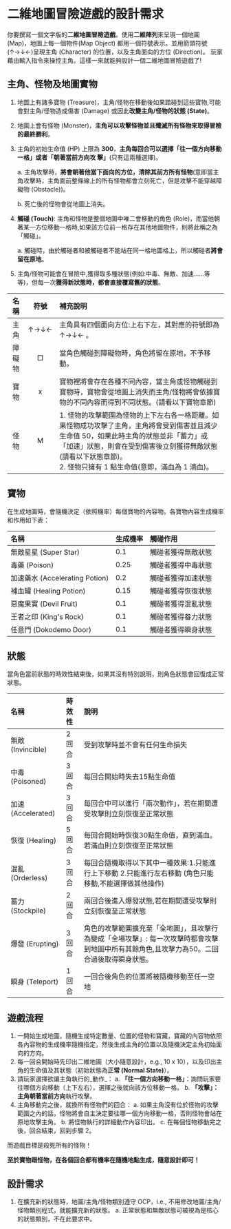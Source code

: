 ﻿# 二維地圖冒險遊戲的設計需求

你要撰寫一個文字版的**二維地圖冒險遊戲**。使用**二維陣列**來呈現一個地圖 (Map)，地圖上每一個物件(Map Object) 都用一個符號表示。並用箭頭符號(↑→↓←)呈現主角 (Character) 的位置，以及主角面向的方位 (Direction)。 玩家藉由輸入指令來操控主角。這樣一來就能夠設計一個二維地圖冒險遊戲了!

## 主角、怪物及地圖實物

1. 地圖上有諸多寶物 (Treasure)，主角/怪物在移動後如果踏碰到這些寶物,可能會對主角/怪物造成傷害 (Damage) 或因此**改變主角/怪物的狀態 (State)**。

2. 地圖上會有怪物 (Monster)，**主角可以攻擊怪物並且殲滅所有怪物來取得冒險的最終勝利**。

3. 主角的初始生命值 (HP) 上限為 **300**，**主角每回合可以選擇「往一個方向移動一格」或者「朝著當前方向攻 擊」**(只有這兩種選擇)。

   a. 主角攻擊時，**將會朝著他當下面向的方位，清除其前方所有怪物**(意即當主角攻擊時，主角面前整條線上的所有怪物都會立刻死亡，但是攻擊不能穿越障礙物 (Obstacle))。

   b. 死亡後的怪物會從地圖上消失。

4. **觸碰 (Touch)**: 主角和怪物是整個地圖中唯二會移動的角色 (Role)，而當他朝著某一方位移動一格時,如果該方位前一格存在其他地圖物件，則將此稱之為「觸碰」。

   a. 觸碰時，由於觸碰者和被觸碰者不能站在同一格地圖格上，所以觸碰者**將會留在原地**。

5. 主角/怪物可能會在冒險中,獲得取多種狀態(例如:中毒、無敵、加速......等等)，但每一次**獲得新狀態時，都會直接覆寫舊的狀態**。

| 名 稱 | 符號 | 補充說明 |
|:---:|:---:|:---|
| 主 角 | ↑→↓← | 主角具有四個面向方位:上右下左，其對應的符號即為 ↑→↓← 。 |
| 障 礙 物 | □ | 當角色觸碰到障礙物時，角色將留在原地，不予移動。 |
| 寶 物 | x | 寶物裡將會存在各種不同內容，當主角或怪物觸碰到寶物時，寶物會從地圖上消失而主角/怪物將會依據寶物的不同內容而得到不同狀態。(請看以下寶物章節) |
| 怪 物 | M | 1. 怪物的攻擊範圍為怪物的上下左右各一格距離。如果怪物成功攻擊了主角，主角將會受到傷害並且減少生命值 50，如果此時主角的狀態並非「蓄力」或「加速」狀態，則會在受到傷害後立刻獲得無敵狀態(請看以下狀態章節)。<br>2. 怪物只擁有 1 點生命值(意即，滿血為 1 滴血)。 |

## 寶物

在生成地圖時，會隨機決定（依照機率）每個寶物的內容物。各寶物內容生成機率和作用如下表：

| 名稱 | 生成機率 | 觸碰作用 |
|:---|:---|:---|
| 無敵星星 (Super Star) | 0.1 | 觸碰者獲得無敵狀態 |
| 毒藥 (Poison) | 0.25 | 觸碰者獲得中毒狀態 |
| 加速藥水 (Accelerating Potion) | 0.2 | 觸碰者獲得加速狀態 |
| 補血罐 (Healing Potion) | 0.15 | 觸碰者獲得恢復狀態 |
| 惡魔果實 (Devil Fruit) | 0.1 | 觸碰者獲得混亂狀態 |
| 王者之印 (King's Rock) | 0.1 | 觸碰者獲得畚力狀態 |
| 任意門 (Dokodemo Door) | 0.1 | 觸碰者獲得瞬身狀態 |

## 狀態

當角色當前狀態的時效性結束後，如果其沒有特別說明，則角色狀態會回復成正常狀態。

| 名稱 | 時效 性 | 說明 |
|:---|:---|:---|
| 無敵 (Invincible) | 2回合 | 受到攻擊時並不會有任何生命損失 |
| 中毒 (Poisoned) | 3回合 | 每回合開始時失去15點生命值 |
| 加速 (Accelerated) | 3回合 | 每回合中可以進行「兩次動作」，若在期間遭受攻擊則立刻恢復至正常狀態 |
| 恢復 (Healing) | 5回合 | 每回合開始時恢復30點生命值，直到滿血。若滿血則立刻恢復至正常狀態 |
| 混亂 (Orderless) | 3回合 | 每回合隨機取得以下其中一種效果:1.只能進行上下移動 2.只能進行左右移動 (角色只能移動,不能選擇做其他操作) |
| 蓄力 (Stockpile) | 2回合 | 兩回合後進入爆發狀態,若在期間遭受攻擊則立刻恢復至正常狀態 |
| 爆發 (Erupting) | 3回合 | 角色的攻擊範圍擴充至「全地圖」，且攻擊行為變成「全場攻擊」: 每一次攻擊時都會攻擊到地圖中所有其餘角色,且攻擊力為50。二回合過後取得瞬身狀態。 |
| 瞬身 (Teleport) | 1回合 | 一回合後角色的位置將被隨機移動至任一空地 |

## 遊戲流程

1. 一開始生成地圖，隨機生成特定數量、位置的怪物和寶藏，寶藏的內容物依照各內容物的生成機率隨機指定，然後生成主角的位置以及隨機決定主角初始面向的方向。
2. 每一回合開始時先印出二維地圖（大小隨意設計，e.g., 10 x 10），以及印出主角的生命值及其狀態（初始狀態為**正常 (Normal State)**）。
3. 請玩家選擇欲讓主角執行的_動作_：
   a. **「往一個方向移動一格」**：詢問玩家要往哪個方向移動（上下左右），選擇之後就向該方位移動一格。
   b. **「攻擊」：**主角**朝著當前方向**執行攻擊。
4. 主角移動完之後，就換所有怪物們的回合：
   a. 如果主角沒有位於怪物的攻擊範圍之內的話，怪物將會自主決定要往哪一個方向移動一格，否則怪物會站在原地攻擊主角。
   b. 將怪物執行的詳細動作內容印出。
   c. 在每個怪物移動完之後，回合結束，回到步驟 2。

而遊戲目標是殺死所有的怪物！

**至於寶物跟怪物，在各個回合都有機率在隨機地點生成，隨意設計即可！**

## 設計需求

1. 在擴充新的狀態時，地圖/主角/怪物類別遵守 OCP，i.e., 不用修改地圖/主角/怪物類別程式，就能擴充新的狀態。
   a. 正常狀態和無敵狀態可被視為是核心的狀態類別，不在此要求中。
